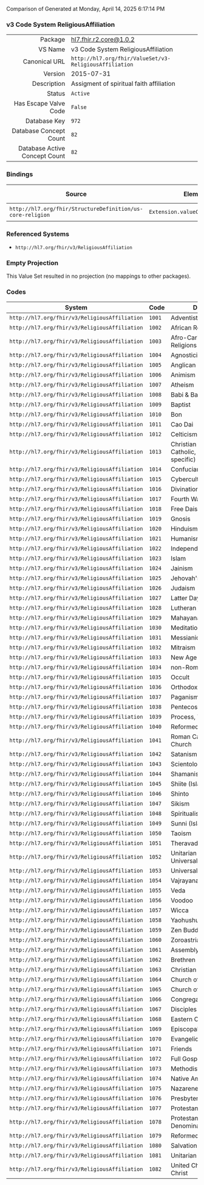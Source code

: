 Comparison of 
Generated at Monday, April 14, 2025 6:17:14 PM

### v3 Code System ReligiousAffiliation

|      |     |
| ---: | --- |
| Package | hl7.fhir.r2.core@1.0.2 |
| VS Name | v3 Code System ReligiousAffiliation |
| Canonical URL | `http://hl7.org/fhir/ValueSet/v3-ReligiousAffiliation` |
| Version | 2015-07-31 |
| Description | Assigment of spiritual faith affiliation |
| Status | `Active` |
| Has Escape Valve Code | `False` |
| Database Key | `972` |
| Database Concept Count | `82` |
| Database Active Concept Count | `82` |
### Bindings

| Source | Element | Binding | Strength | Element Short |
| ------ | ------- | ------- | -------- | ------------- |
| `http://hl7.org/fhir/StructureDefinition/us-core-religion` | `Extension.valueCodeableConcept` | `http://hl7.org/fhir/ValueSet/v3-ReligiousAffiliation` | `Required` | Value of extension |

### Referenced Systems

* `http://hl7.org/fhir/v3/ReligiousAffiliation`
### Empty Projection

This Value Set resulted in no projection (no mappings to other packages).

### Codes

| System | Code | Display |
| ------ | ---- | ------- |
| `http://hl7.org/fhir/v3/ReligiousAffiliation` | `1001` | Adventist |
| `http://hl7.org/fhir/v3/ReligiousAffiliation` | `1002` | African Religions |
| `http://hl7.org/fhir/v3/ReligiousAffiliation` | `1003` | Afro-Caribbean Religions |
| `http://hl7.org/fhir/v3/ReligiousAffiliation` | `1004` | Agnosticism |
| `http://hl7.org/fhir/v3/ReligiousAffiliation` | `1005` | Anglican |
| `http://hl7.org/fhir/v3/ReligiousAffiliation` | `1006` | Animism |
| `http://hl7.org/fhir/v3/ReligiousAffiliation` | `1007` | Atheism |
| `http://hl7.org/fhir/v3/ReligiousAffiliation` | `1008` | Babi & Baha'I faiths |
| `http://hl7.org/fhir/v3/ReligiousAffiliation` | `1009` | Baptist |
| `http://hl7.org/fhir/v3/ReligiousAffiliation` | `1010` | Bon |
| `http://hl7.org/fhir/v3/ReligiousAffiliation` | `1011` | Cao Dai |
| `http://hl7.org/fhir/v3/ReligiousAffiliation` | `1012` | Celticism |
| `http://hl7.org/fhir/v3/ReligiousAffiliation` | `1013` | Christian (non-Catholic, non-specific) |
| `http://hl7.org/fhir/v3/ReligiousAffiliation` | `1014` | Confucianism |
| `http://hl7.org/fhir/v3/ReligiousAffiliation` | `1015` | Cyberculture Religions |
| `http://hl7.org/fhir/v3/ReligiousAffiliation` | `1016` | Divination |
| `http://hl7.org/fhir/v3/ReligiousAffiliation` | `1017` | Fourth Way |
| `http://hl7.org/fhir/v3/ReligiousAffiliation` | `1018` | Free Daism |
| `http://hl7.org/fhir/v3/ReligiousAffiliation` | `1019` | Gnosis |
| `http://hl7.org/fhir/v3/ReligiousAffiliation` | `1020` | Hinduism |
| `http://hl7.org/fhir/v3/ReligiousAffiliation` | `1021` | Humanism |
| `http://hl7.org/fhir/v3/ReligiousAffiliation` | `1022` | Independent |
| `http://hl7.org/fhir/v3/ReligiousAffiliation` | `1023` | Islam |
| `http://hl7.org/fhir/v3/ReligiousAffiliation` | `1024` | Jainism |
| `http://hl7.org/fhir/v3/ReligiousAffiliation` | `1025` | Jehovah's Witnesses |
| `http://hl7.org/fhir/v3/ReligiousAffiliation` | `1026` | Judaism |
| `http://hl7.org/fhir/v3/ReligiousAffiliation` | `1027` | Latter Day Saints |
| `http://hl7.org/fhir/v3/ReligiousAffiliation` | `1028` | Lutheran |
| `http://hl7.org/fhir/v3/ReligiousAffiliation` | `1029` | Mahayana |
| `http://hl7.org/fhir/v3/ReligiousAffiliation` | `1030` | Meditation |
| `http://hl7.org/fhir/v3/ReligiousAffiliation` | `1031` | Messianic Judaism |
| `http://hl7.org/fhir/v3/ReligiousAffiliation` | `1032` | Mitraism |
| `http://hl7.org/fhir/v3/ReligiousAffiliation` | `1033` | New Age |
| `http://hl7.org/fhir/v3/ReligiousAffiliation` | `1034` | non-Roman Catholic |
| `http://hl7.org/fhir/v3/ReligiousAffiliation` | `1035` | Occult |
| `http://hl7.org/fhir/v3/ReligiousAffiliation` | `1036` | Orthodox |
| `http://hl7.org/fhir/v3/ReligiousAffiliation` | `1037` | Paganism |
| `http://hl7.org/fhir/v3/ReligiousAffiliation` | `1038` | Pentecostal |
| `http://hl7.org/fhir/v3/ReligiousAffiliation` | `1039` | Process, The |
| `http://hl7.org/fhir/v3/ReligiousAffiliation` | `1040` | Reformed/Presbyterian |
| `http://hl7.org/fhir/v3/ReligiousAffiliation` | `1041` | Roman Catholic Church |
| `http://hl7.org/fhir/v3/ReligiousAffiliation` | `1042` | Satanism |
| `http://hl7.org/fhir/v3/ReligiousAffiliation` | `1043` | Scientology |
| `http://hl7.org/fhir/v3/ReligiousAffiliation` | `1044` | Shamanism |
| `http://hl7.org/fhir/v3/ReligiousAffiliation` | `1045` | Shiite (Islam) |
| `http://hl7.org/fhir/v3/ReligiousAffiliation` | `1046` | Shinto |
| `http://hl7.org/fhir/v3/ReligiousAffiliation` | `1047` | Sikism |
| `http://hl7.org/fhir/v3/ReligiousAffiliation` | `1048` | Spiritualism |
| `http://hl7.org/fhir/v3/ReligiousAffiliation` | `1049` | Sunni (Islam) |
| `http://hl7.org/fhir/v3/ReligiousAffiliation` | `1050` | Taoism |
| `http://hl7.org/fhir/v3/ReligiousAffiliation` | `1051` | Theravada |
| `http://hl7.org/fhir/v3/ReligiousAffiliation` | `1052` | Unitarian-Universalism |
| `http://hl7.org/fhir/v3/ReligiousAffiliation` | `1053` | Universal Life Church |
| `http://hl7.org/fhir/v3/ReligiousAffiliation` | `1054` | Vajrayana (Tibetan) |
| `http://hl7.org/fhir/v3/ReligiousAffiliation` | `1055` | Veda |
| `http://hl7.org/fhir/v3/ReligiousAffiliation` | `1056` | Voodoo |
| `http://hl7.org/fhir/v3/ReligiousAffiliation` | `1057` | Wicca |
| `http://hl7.org/fhir/v3/ReligiousAffiliation` | `1058` | Yaohushua |
| `http://hl7.org/fhir/v3/ReligiousAffiliation` | `1059` | Zen Buddhism |
| `http://hl7.org/fhir/v3/ReligiousAffiliation` | `1060` | Zoroastrianism |
| `http://hl7.org/fhir/v3/ReligiousAffiliation` | `1061` | Assembly of God |
| `http://hl7.org/fhir/v3/ReligiousAffiliation` | `1062` | Brethren |
| `http://hl7.org/fhir/v3/ReligiousAffiliation` | `1063` | Christian Scientist |
| `http://hl7.org/fhir/v3/ReligiousAffiliation` | `1064` | Church of Christ |
| `http://hl7.org/fhir/v3/ReligiousAffiliation` | `1065` | Church of God |
| `http://hl7.org/fhir/v3/ReligiousAffiliation` | `1066` | Congregational |
| `http://hl7.org/fhir/v3/ReligiousAffiliation` | `1067` | Disciples of Christ |
| `http://hl7.org/fhir/v3/ReligiousAffiliation` | `1068` | Eastern Orthodox |
| `http://hl7.org/fhir/v3/ReligiousAffiliation` | `1069` | Episcopalian |
| `http://hl7.org/fhir/v3/ReligiousAffiliation` | `1070` | Evangelical Covenant |
| `http://hl7.org/fhir/v3/ReligiousAffiliation` | `1071` | Friends |
| `http://hl7.org/fhir/v3/ReligiousAffiliation` | `1072` | Full Gospel |
| `http://hl7.org/fhir/v3/ReligiousAffiliation` | `1073` | Methodist |
| `http://hl7.org/fhir/v3/ReligiousAffiliation` | `1074` | Native American |
| `http://hl7.org/fhir/v3/ReligiousAffiliation` | `1075` | Nazarene |
| `http://hl7.org/fhir/v3/ReligiousAffiliation` | `1076` | Presbyterian |
| `http://hl7.org/fhir/v3/ReligiousAffiliation` | `1077` | Protestant |
| `http://hl7.org/fhir/v3/ReligiousAffiliation` | `1078` | Protestant, No Denomination |
| `http://hl7.org/fhir/v3/ReligiousAffiliation` | `1079` | Reformed |
| `http://hl7.org/fhir/v3/ReligiousAffiliation` | `1080` | Salvation Army |
| `http://hl7.org/fhir/v3/ReligiousAffiliation` | `1081` | Unitarian Universalist |
| `http://hl7.org/fhir/v3/ReligiousAffiliation` | `1082` | United Church of Christ |
